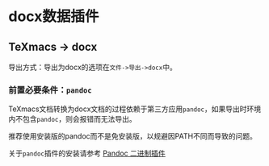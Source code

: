 # docx数据插件
## TeXmacs -> docx
导出方式：导出为docx的选项在`文件->导出->docx`中。

### 前置必要条件：`pandoc`
TeXmacs文档转换为docx文档的过程依赖于第三方应用`pandoc`，如果导出时环境内不包含`pandoc`，则会报错而无法导出。

推荐使用安装版的pandoc而不是免安装版，以规避因PATH不同而导致的问题。

关于`pandoc`插件的安装请参考 [Pandoc 二进制插件](./plugin_binary_pandoc.md)
